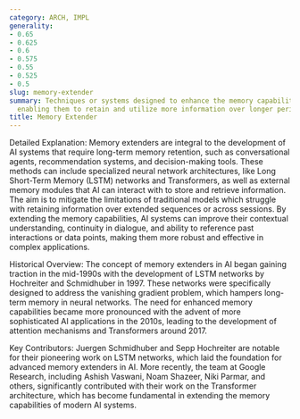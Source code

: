 ```yaml
---
category: ARCH, IMPL
generality:
- 0.65
- 0.625
- 0.6
- 0.575
- 0.55
- 0.525
- 0.5
slug: memory-extender
summary: Techniques or systems designed to enhance the memory capabilities of AI models,
  enabling them to retain and utilize more information over longer periods.
title: Memory Extender
---
```


Detailed Explanation: Memory extenders are integral to the development of AI systems that require long-term memory retention, such as conversational agents, recommendation systems, and decision-making tools. These methods can include specialized neural network architectures, like Long Short-Term Memory (LSTM) networks and Transformers, as well as external memory modules that AI can interact with to store and retrieve information. The aim is to mitigate the limitations of traditional models which struggle with retaining information over extended sequences or across sessions. By extending the memory capabilities, AI systems can improve their contextual understanding, continuity in dialogue, and ability to reference past interactions or data points, making them more robust and effective in complex applications.

Historical Overview: The concept of memory extenders in AI began gaining traction in the mid-1990s with the development of LSTM networks by Hochreiter and Schmidhuber in 1997. These networks were specifically designed to address the vanishing gradient problem, which hampers long-term memory in neural networks. The need for enhanced memory capabilities became more pronounced with the advent of more sophisticated AI applications in the 2010s, leading to the development of attention mechanisms and Transformers around 2017.

Key Contributors: Juergen Schmidhuber and Sepp Hochreiter are notable for their pioneering work on LSTM networks, which laid the foundation for advanced memory extenders in AI. More recently, the team at Google Research, including Ashish Vaswani, Noam Shazeer, Niki Parmar, and others, significantly contributed with their work on the Transformer architecture, which has become fundamental in extending the memory capabilities of modern AI systems.